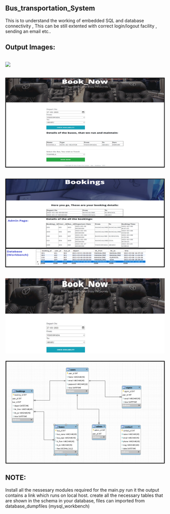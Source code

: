 Bus_transportation_System
---------------------------
This is to understand the working of embedded SQL and database connectivity , This can be still extented with correct login/logout facility , sending an email etc..

Output Images: 
-----
![](./Schema/resultss.png)
----
![](./Schema/result1.png)
----
![](./Schema/result2.png)
----
![](./Schema/output1.PNG)
---
![](./Schema/schema.PNG)

NOTE: 
------------
Install all the nessesary modules required for the main.py
run it 
the output contains a link which runs on local host.
create all the necessary tables that are shown in the schema in your database, 
files can imported from database_dumpfiles (mysql_workbench)
